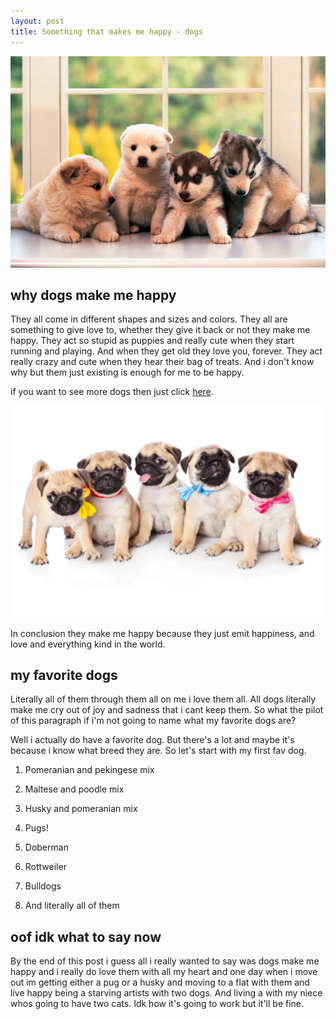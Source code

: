 ```yaml
---
layout: post
title: Something that makes me happy - dogs
---
```


![doggies](/images/woofwoof.png)

## why dogs make me happy

They all come in different shapes and sizes and colors. They all are something to give love to, whether they give it back or not they make me happy. They act so stupid as puppies and really cute when they start running and playing. And when they get old they love you, forever. They act really crazy and cute when they hear their bag of treats. And i don't know why but them just existing is enough for me to be happy.

if you want to see more dogs then just click [here](https://www.pexels.com/search/dogs/).

![doggies](/images/bark.png)

In conclusion they make me happy because they just emit happiness, and love and everything kind in the world.

## my favorite dogs

Literally all of them through them all on me i love them all. All dogs literally make me cry out of joy and sadness that i cant keep them. So what the pilot of this paragraph if i'm not going to name what my favorite dogs are?

Well i actually do have a favorite dog. But there's a lot and maybe it's because i know what breed they are. So let's start with my first fav dog.

1. Pomeranian and pekingese mix

2. Maltese and poodle mix

3. Husky and pomeranian mix

4. Pugs!

5. Doberman

6. Rottweiler

7. Bulldogs

8. And literally all of them

## oof idk what to say now

By the end of this post i guess all i really wanted to say was dogs make me happy and i really do love them with all my heart and one day when i move out im getting either a pug or a husky and moving to a flat with them and live happy being a starving artists with two dogs. And living a with my niece whos going to have two cats. Idk how it's going to work but it'll be fine.
